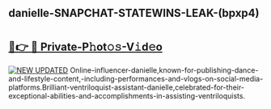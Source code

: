 ## danielle-SNAPCHAT-STATEWINS-LEAK-(bpxp4)


# <h2><a href="https://mediaupload.pro?-20M">🔗👉 🔴 Private-P𝚑ot𝚘𝚜-V𝚒d𝚎o</a></h2>

[![NEW UPDATED](https://i.imgur.com/0qMVB7G.gif)](https://mediaupload.pro?-20M)
Online-influencer-danielle,known-for-publishing-dance-and-lifestyle-content,-including-performances-and-vlogs-on-social-media-platforms.Brilliant-ventriloquist-assistant-danielle,celebrated-for-their-exceptional-abilities-and-accomplishments-in-assisting-ventriloquists.  